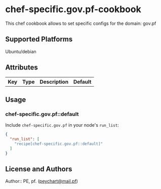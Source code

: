 # chef-specific.gov.pf-cookbook

 This chef cookbook allows to set specific configs for the domain: gov.pf

## Supported Platforms

 Ubuntu/debian

## Attributes

<table>
  <tr>
    <th>Key</th>
    <th>Type</th>
    <th>Description</th>
    <th>Default</th>
  </tr>
</table>

## Usage

### chef-specific.gov.pf::default

Include `chef-specific.gov.pf` in your node's `run_list`:

```json
{
  "run_list": [
    "recipe[chef-specific.gov.pf::default]"
  ]
}
```

## License and Authors

Author:: PE, pf. (<peychart@mail.pf>)
